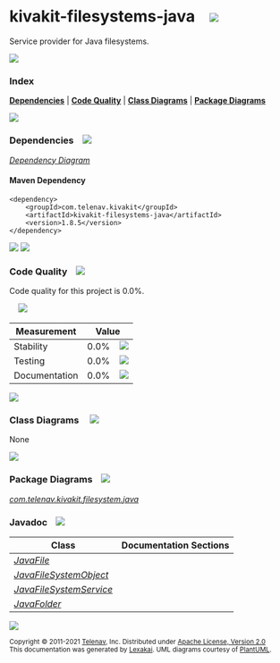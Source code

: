 [//]: # (start-user-text)



[//]: # (end-user-text)

# kivakit-filesystems-java &nbsp;&nbsp; <img src="https://telenav.github.io/telenav-assets/images/icons/disks-32.png" srcset="https://telenav.github.io/telenav-assets/images/icons/disks-32-2x.png 2x"/>

Service provider for Java filesystems.

<img src="https://telenav.github.io/telenav-assets/images/separators/horizontal-line-512.png" srcset="https://telenav.github.io/telenav-assets/images/separators/horizontal-line-512-2x.png 2x"/>

### Index



[**Dependencies**](#dependencies) | [**Code Quality**](#code-quality) | [**Class Diagrams**](#class-diagrams) | [**Package Diagrams**](#package-diagrams)

<img src="https://telenav.github.io/telenav-assets/images/separators/horizontal-line-512.png" srcset="https://telenav.github.io/telenav-assets/images/separators/horizontal-line-512-2x.png 2x"/>

### Dependencies <a name="dependencies"></a> &nbsp;&nbsp; <img src="https://telenav.github.io/telenav-assets/images/icons/dependencies-32.png" srcset="https://telenav.github.io/telenav-assets/images/icons/dependencies-32-2x.png 2x"/>

[*Dependency Diagram*](https://www.kivakit.org/1.8.5/lexakai/kivakit-extensions/kivakit-filesystems/java/documentation/diagrams/dependencies.svg)

#### Maven Dependency

    <dependency>
        <groupId>com.telenav.kivakit</groupId>
        <artifactId>kivakit-filesystems-java</artifactId>
        <version>1.8.5</version>
    </dependency>

<img src="https://telenav.github.io/telenav-assets/images/separators/horizontal-line-128.png" srcset="https://telenav.github.io/telenav-assets/images/separators/horizontal-line-128-2x.png 2x"/>

[//]: # (start-user-text)



[//]: # (end-user-text)

<img src="https://telenav.github.io/telenav-assets/images/separators/horizontal-line-128.png" srcset="https://telenav.github.io/telenav-assets/images/separators/horizontal-line-128-2x.png 2x"/>

### Code Quality <a name="code-quality"></a> &nbsp;&nbsp; <img src="https://telenav.github.io/telenav-assets/images/icons/ruler-32.png" srcset="https://telenav.github.io/telenav-assets/images/icons/ruler-32-2x.png 2x"/>

Code quality for this project is 0.0%.  
  
&nbsp; &nbsp; <img src="https://telenav.github.io/telenav-assets/images/meters/meter-0-96.png" srcset="https://telenav.github.io/telenav-assets/images/meters/meter-0-96-2x.png 2x"/>

| Measurement   | Value                    |
|---------------|--------------------------|
| Stability     | 0.0%&nbsp; &nbsp; <img src="https://telenav.github.io/telenav-assets/images/meters/meter-0-96.png" srcset="https://telenav.github.io/telenav-assets/images/meters/meter-0-96-2x.png 2x"/>     |
| Testing       | 0.0%&nbsp; &nbsp; <img src="https://telenav.github.io/telenav-assets/images/meters/meter-0-96.png" srcset="https://telenav.github.io/telenav-assets/images/meters/meter-0-96-2x.png 2x"/>       |
| Documentation | 0.0%&nbsp; &nbsp; <img src="https://telenav.github.io/telenav-assets/images/meters/meter-0-96.png" srcset="https://telenav.github.io/telenav-assets/images/meters/meter-0-96-2x.png 2x"/> |

<img src="https://telenav.github.io/telenav-assets/images/separators/horizontal-line-128.png" srcset="https://telenav.github.io/telenav-assets/images/separators/horizontal-line-128-2x.png 2x"/>

### Class Diagrams <a name="class-diagrams"></a> &nbsp; &nbsp; <img src="https://telenav.github.io/telenav-assets/images/icons/diagram-40.png" srcset="https://telenav.github.io/telenav-assets/images/icons/diagram-40-2x.png 2x"/>

None

<img src="https://telenav.github.io/telenav-assets/images/separators/horizontal-line-128.png" srcset="https://telenav.github.io/telenav-assets/images/separators/horizontal-line-128-2x.png 2x"/>

### Package Diagrams <a name="package-diagrams"></a> &nbsp;&nbsp; <img src="https://telenav.github.io/telenav-assets/images/icons/box-24.png" srcset="https://telenav.github.io/telenav-assets/images/icons/box-24-2x.png 2x"/>

[*com.telenav.kivakit.filesystem.java*](https://www.kivakit.org/1.8.5/lexakai/kivakit-extensions/kivakit-filesystems/java/documentation/diagrams/com.telenav.kivakit.filesystem.java.svg)

### Javadoc <a name="code-quality"></a> &nbsp;&nbsp; <img src="https://telenav.github.io/telenav-assets/images/icons/books-24.png" srcset="https://telenav.github.io/telenav-assets/images/icons/books-24-2x.png 2x"/>

| Class | Documentation Sections  |
|-------|-------------------------|
| [*JavaFile*](https://www.kivakit.org/1.8.5/javadoc/kivakit-extensions/kivakit-filesystems-java/com/telenav/kivakit/filesystem/java/JavaFile.html) |  |  
| [*JavaFileSystemObject*](https://www.kivakit.org/1.8.5/javadoc/kivakit-extensions/kivakit-filesystems-java/com/telenav/kivakit/filesystem/java/JavaFileSystemObject.html) |  |  
| [*JavaFileSystemService*](https://www.kivakit.org/1.8.5/javadoc/kivakit-extensions/kivakit-filesystems-java/com/telenav/kivakit/filesystem/java/JavaFileSystemService.html) |  |  
| [*JavaFolder*](https://www.kivakit.org/1.8.5/javadoc/kivakit-extensions/kivakit-filesystems-java/com/telenav/kivakit/filesystem/java/JavaFolder.html) |  |  

[//]: # (start-user-text)



[//]: # (end-user-text)

<img src="https://telenav.github.io/telenav-assets/images/separators/horizontal-line-512.png" srcset="https://telenav.github.io/telenav-assets/images/separators/horizontal-line-512-2x.png 2x"/>

<sub>Copyright &#169; 2011-2021 [Telenav](https://telenav.com), Inc. Distributed under [Apache License, Version 2.0](LICENSE)</sub>  
<sub>This documentation was generated by [Lexakai](https://lexakai.org). UML diagrams courtesy of [PlantUML](https://plantuml.com).</sub>
